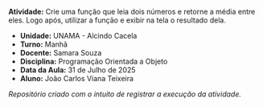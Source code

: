 **Atividade:** Crie uma função que leia dois números e retorne a média entre eles. Logo após, utilizar a função e exibir na tela o resultado dela.

- **Unidade:** UNAMA - Alcindo Cacela  
- **Turno:** Manhã  
- **Docente:** Samara Souza  
- **Disciplina:** Programação Orientada a Objeto  
- **Data da Aula:** 31 de Julho de 2025  
- **Aluno:** João Carlos Viana Teixeira

_Repositório criado com o intuito de registrar a execução da atividade._
